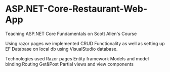 # ASP.NET-Core-Restaurant-Web-App
Teaching ASP.NET Core Fundamentals on Scott Allen's Course
 
Using razor pages we implemented CRUD Functionality as well as setting up EF Database on local db using VisualStudio database.

Technologies used
Razor pages
Entity framework
Models and model binding
Routing
Get&Post
Partial views and view components
